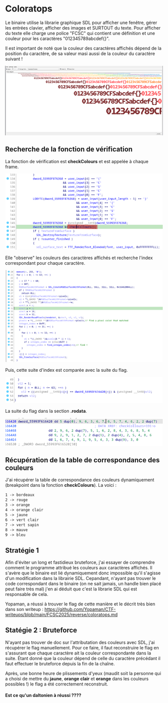 

# Coloratops

Le binaire utilise la librarie graphique SDL pour afficher une fenêtre, gérer les entrées clavier, afficher des images et SURTOUT du texte.
Pour afficher du texte elle charge une police "FCSC" qui contient une définition et une couleur pour les caractères "012345789abcdef{}".

Il est important de noté que la couleur des caractères affichés dépend de la position du caractère, de sa valeur masi aussi de la couleur du caractère suivant !

![alt text](image.png)

## Recherche de la fonction de vérification

La fonction de vérification est **checkColours** et est appelée à chaque frame.

![alt text](image-1.png)

Elle "observe" les couleurs des caractères affichés et recherche l'index correspondant pour chaque caractère.

![alt text](image-2.png)

Puis, cette suite d'index est comparée avec la suite du flag.

![alt text](image-3.png)

La suite du flag dans la section **.rodata**.

![alt text](image-4.png)


## Récupération de la table de correspondance des couleurs

J'ai récupérer la table de correspondance des couleurs dynamiquement (breakpoint dans la fonction **checkColours**). La voici :

```
1 -> bordeaux
2 -> rouge
3 -> orange
4 -> orange clair
5 -> jaune
6 -> vert clair
7 -> vert sapin
8 -> mauve
9 -> bleu
```

## Stratégie 1

Afin d'éviter un long et fastidieux bruteforce, j'ai essayer de comprendre comment le programme attribué les couleurs aux caractères affichés. Il s'avère que le binaire est lié dynamiquement donc impossible qu'il s'agisse d'un modification dans la librairie SDL. 
Cepandant, n'ayant pas trouver le code correspondant dans le binaire (on ne sait jamais, un handle bien placé peut faire très mal) j'en ai déduit que c'est la librarie SDL qui est responsable de cela.

Yopaman, a réussi à trouver le flag de cette manière et le décrit très bien dans son writeup : https://github.com/Yopaman/CTF-writeups/blob/main/FCSC2025/reverse/coloratops.md

## Statégie 2 : Bruteforce

N'ayant pas trouver de doc sur l'attributation des couleurs avec SDL, j'ai récupérer le flag manuellement.
Pour ce faire, il faut reconstruire le flag en s'assurant que chaque caractère ait la couleur correspondante dans la suite.
Étant donné que la couleur dépend de celle du caractère précédant il faut effectuer le bruteforce depuis la fin de la chaîne.

Après, une bonne heure de plissements d'yeux (maudit soit la personne qui a choisi de mettre du **jaune**, **orange clair** et **orange** dans les couleurs possibles !) le flag a été correctement reconstruit.

#### Est ce qu'un daltonien à réussi ????







